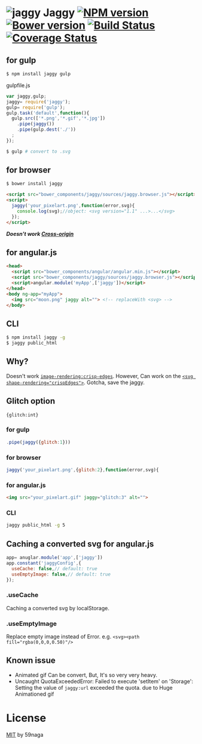 # ![jaggy][.svg] Jaggy [![NPM version][npm-image]][npm] [![Bower version][bower-image]][bower] [![Build Status][travis-image]][travis] [![Coverage Status][coveralls-image]][coveralls]

## for gulp
```bash
$ npm install jaggy gulp
```

gulpfile.js

```js
var jaggy,gulp;
jaggy= require('jaggy');
gulp= require('gulp');
gulp.task('default',function(){
  gulp.src(['*.png','*.gif','*.jpg'])
    .pipe(jaggy())
    .pipe(gulp.dest('./'))
  ;
});
```

```bash
$ gulp # convert to .svg
```

## for browser
```bash
$ bower install jaggy
```

```html
<script src="bower_components/jaggy/sources/jaggy.browser.js"></script>
<script>
  jaggy('your_pixelart.png',function(error,svg){
    console.log(svg);//object: <svg version="1.1" ...>...</svg>
  });
</script>
```
***Doesn't work [Cross-origin][1]***

[1]: https://developer.mozilla.org/en-US/docs/Web/HTTP/Access_control_CORS

## for angular.js
```html
<head>
  <script src="bower_components/angular/angular.min.js"></script>
  <script src="bower_components/jaggy/sources/jaggy.browser.js"></script>
  <script>angular.module('myApp',['jaggy'])</script>
</head>
<body ng-app="myApp">
  <img src="moon.png" jaggy alt=""> <!-- replaceWith <svg> -->
</body>
```

## CLI
```bash
$ npm install jaggy -g
$ jaggy public_html
```

## Why?
Doesn't work [`image-rendering:crisp-edges`](http://caniuse.com/#feat=css-crisp-edges).
However, Can work on the [`<svg shape-rendering="crispEdges">`](http://caniuse.com/#feat=svg).
Gotcha, save the jaggy.

## Glitch option
`{glitch:int}`
### for gulp
```js
.pipe(jaggy({glitch:1}))
```
### for browser
```js
jaggy('your_pixelart.png',{glitch:2},function(error,svg){
```
### for angular.js
```html
<img src="your_pixelart.gif" jaggy="glitch:3" alt="">
```
### CLI
```bash
jaggy public_html -g 5
```

## Caching a converted svg for angular.js
```javascript
app= anuglar.module('app',['jaggy'])
app.constant('jaggyConfig',{
  useCache: false,// default: true
  useEmptyImage: false,// default: true
});
```

### .useCache
Caching a converted svg by localStorage.

### .useEmptyImage
Replace empty image instead of Error. e.g. `<svg><path fill="rgba(0,0,0,0.50)"/>`

## Known issue
* Animated gif Can be convert, But, It's so very very heavy.
* Uncaught QuotaExceededError: Failed to execute 'setItem' on 'Storage': Setting the value of `jaggy:url` exceeded the quota. due to Huge Animationed gif

License
=========================
[MIT][License] by 59naga

[License]: http://59naga.mit-license.org/

[.svg]: https://cdn.rawgit.com/59naga/jaggy/master/.svg?

[npm-image]: https://badge.fury.io/js/jaggy.svg
[npm]: https://npmjs.org/package/jaggy
[bower-image]: https://badge.fury.io/bo/jaggy.svg
[bower]: http://badge.fury.io/bo/jaggy
[travis-image]: https://travis-ci.org/59naga/jaggy.svg?branch=master
[travis]: https://travis-ci.org/59naga/jaggy
[coveralls-image]: https://coveralls.io/repos/59naga/jaggy/badge.svg?branch=master
[coveralls]: https://coveralls.io/r/59naga/jaggy?branch=master
